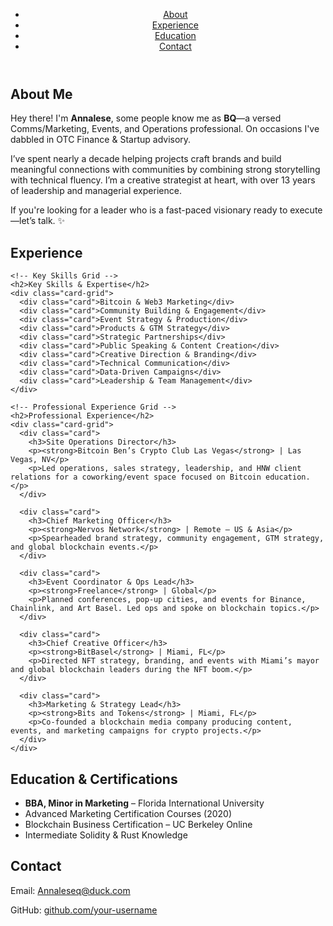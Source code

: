 <!DOCTYPE html>
<html lang="en">
<head>
  <meta charset="UTF-8">
  <meta name="viewport" content="width=device-width, initial-scale=1.0">
  <title>Annalese | Portfolio</title>
  <link rel="stylesheet" href="style.css">
</head>
<body>
  <!-- Navigation -->
  <header>
    <nav>
      <ul>
        <li><a href="#about">About</a></li>
        <li><a href="#experience">Experience</a></li>
        <li><a href="#education">Education</a></li>
        <li><a href="#contact">Contact</a></li>
      </ul>
    </nav>
  </header>

  <!-- About Section -->
  <section id="about" class="section">
    <h1>About Me</h1>
    <div class="card-grid">
      <div class="card">
        <p>
          Hey there! I'm <strong>Annalese</strong>, some people know me as <strong>BQ</strong>—a versed Comms/Marketing, 
          Events, and Operations professional. On occasions I've dabbled in OTC Finance & Startup advisory.
        </p>
        <p>
          I’ve spent nearly a decade helping projects craft brands and build meaningful connections with communities by 
          combining strong storytelling with technical fluency. I’m a creative strategist at heart, with over 13 years 
          of leadership and managerial experience.
        </p>
        <p>
          If you're looking for a leader who is a fast-paced visionary ready to execute—let’s talk. ✨
        </p>
      </div>
    </div>
  </section>

  <!-- Experience Section -->
  <section id="experience" class="section">
    <h1>Experience</h1>

    <!-- Key Skills Grid -->
    <h2>Key Skills & Expertise</h2>
    <div class="card-grid">
      <div class="card">Bitcoin & Web3 Marketing</div>
      <div class="card">Community Building & Engagement</div>
      <div class="card">Event Strategy & Production</div>
      <div class="card">Products & GTM Strategy</div>
      <div class="card">Strategic Partnerships</div>
      <div class="card">Public Speaking & Content Creation</div>
      <div class="card">Creative Direction & Branding</div>
      <div class="card">Technical Communication</div>
      <div class="card">Data-Driven Campaigns</div>
      <div class="card">Leadership & Team Management</div>
    </div>

    <!-- Professional Experience Grid -->
    <h2>Professional Experience</h2>
    <div class="card-grid">
      <div class="card">
        <h3>Site Operations Director</h3>
        <p><strong>Bitcoin Ben’s Crypto Club Las Vegas</strong> | Las Vegas, NV</p>
        <p>Led operations, sales strategy, leadership, and HNW client relations for a coworking/event space focused on Bitcoin education.</p>
      </div>

      <div class="card">
        <h3>Chief Marketing Officer</h3>
        <p><strong>Nervos Network</strong> | Remote – US & Asia</p>
        <p>Spearheaded brand strategy, community engagement, GTM strategy, and global blockchain events.</p>
      </div>

      <div class="card">
        <h3>Event Coordinator & Ops Lead</h3>
        <p><strong>Freelance</strong> | Global</p>
        <p>Planned conferences, pop-up cities, and events for Binance, Chainlink, and Art Basel. Led ops and spoke on blockchain topics.</p>
      </div>

      <div class="card">
        <h3>Chief Creative Officer</h3>
        <p><strong>BitBasel</strong> | Miami, FL</p>
        <p>Directed NFT strategy, branding, and events with Miami’s mayor and global blockchain leaders during the NFT boom.</p>
      </div>

      <div class="card">
        <h3>Marketing & Strategy Lead</h3>
        <p><strong>Bits and Tokens</strong> | Miami, FL</p>
        <p>Co-founded a blockchain media company producing content, events, and marketing campaigns for crypto projects.</p>
      </div>
    </div>
  </section>

  <!-- Education Section -->
  <section id="education" class="section">
    <h1>Education & Certifications</h1>
    <div class="card-grid">
      <div class="card">
        <ul>
          <li><strong>BBA, Minor in Marketing</strong> – Florida International University</li>
          <li>Advanced Marketing Certification Courses (2020)</li>
          <li>Blockchain Business Certification – UC Berkeley Online</li>
          <li>Intermediate Solidity & Rust Knowledge</li>
        </ul>
      </div>
    </div>
  </section>

  <!-- Contact Section -->
  <section id="contact" class="section">
    <h1>Contact</h1>
    <div class="card-grid">
      <div class="card">
        <p>Email: <a href="mailto:Annaleseq@duck.com">Annaleseq@duck.com</a></p>
        <p>GitHub: <a href="https://github.com/your-username" target="_blank">github.com/your-username</a></p>
      </div>
    </div>
  </section>

</body>
</html>
